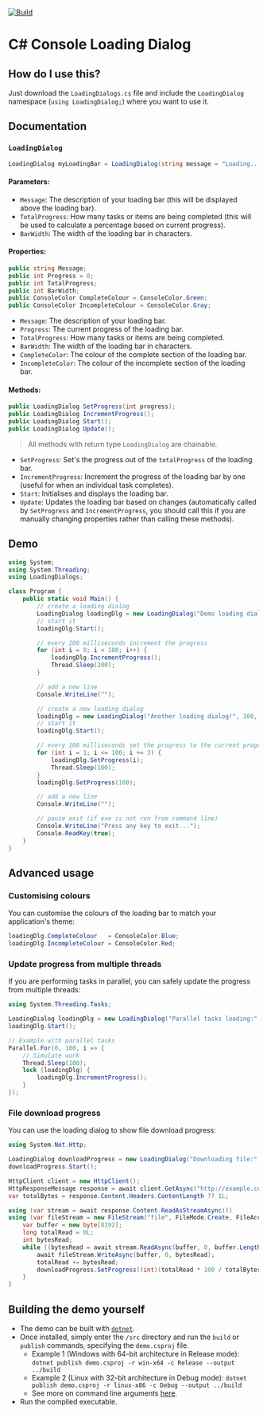 [![Build](https://github.com/Matt-DESTROYER/CS-Loading-Dialog/actions/workflows/build.yaml/badge.svg)](https://github.com/Matt-DESTROYER/CS-Loading-Dialog/actions/workflows/build.yaml)

# C# Console Loading Dialog

## How do I use this?
Just download the `LoadingDialogs.cs` file and include the `LoadingDialog` namespace (`using LoadingDialog;`) where you want to use it.

## Documentation

### `LoadingDialog`
```cs
LoadingDialog myLoadingBar = LoadingDialog(string message = "Loading...", int totalProgress = 10, int barWidth = 20);
```
#### Parameters:
 - `Message`: The description of your loading bar (this will be displayed above the loading bar).
 - `TotalProgress`: How many tasks or items are being completed (this will be used to calculate a percentage based on current progress).
 - `BarWidth`: The width of the loading bar in characters.

#### Properties:
```cs
public string Message;
public int Progress = 0;
public int TotalProgress;
public int BarWidth;
public ConsoleColor CompleteColour = ConsoleColor.Green;
public ConsoleColor IncompleteColour = ConsoleColor.Gray;
```
 - `Message`: The description of your loading bar.
 - `Progress`: The current progress of the loading bar.
 - `TotalProgress`: How many tasks or items are being completed.
 - `BarWidth`: The width of the loading bar in characters.
 - `CompleteColor`: The colour of the complete section of the loading bar.
 - `IncompleteColor`: The colour of the incomplete section of the loading bar.

#### Methods:
```cs
public LoadingDialog SetProgress(int progress);
public LoadingDialog IncrementProgress();
public LoadingDialog Start();
public LoadingDialog Update();
```
 > All methods with return type `LoadingDialog` are chainable.

 - `SetProgress`: Set's the progress out of the `totalProgress` of the loading bar.
 - `IncrementProgress`: Increment the progress of the loading bar by one (useful for when an individual task completes).
 - `Start`: Initialises and displays the loading bar.
 - `Update`: Updates the loading bar based on changes (automatically called by `SetProgress` and `IncrementProgress`, you should call this if you are manually changing properties rather than calling these methods).

## Demo
```cs
using System;
using System.Threading;
using LoadingDialogs;

class Program {
	public static void Main() {
		// create a loading dialog
		LoadingDialog loadingDlg = new LoadingDialog("Demo loading dialog:", 100, 20);
		// start it
		loadingDlg.Start();

		// every 200 milliseconds increment the progress
		for (int i = 0; i < 100; i++) {
			loadingDlg.IncrementProgress();
			Thread.Sleep(200);
		}

		// add a new line
		Console.WriteLine("");

		// create a new loading dialog
		loadingDlg = new LoadingDialog("Another loading dialog!", 100, 30);
		// start it
		loadingDlg.Start();

		// every 100 milliseconds set the progress to the current progress
		for (int i = 1; i <= 100; i += 3) {
			loadingDlg.SetProgress(i);
			Thread.Sleep(100);
		}
		loadingDlg.SetProgress(100);

		// add a new line
		Console.WriteLine("");

		// pause exit (if exe is not run from command line)
		Console.WriteLine("Press any key to exit...");
		Console.ReadKey(true);
	}
}
```

## Advanced usage

### Customising colours

You can customise the colours of the loading bar to match your application's theme:
```cs
loadingDlg.CompleteColour   = ConsoleColor.Blue;
loadingDlg.IncompleteColour = ConsoleColor.Red;
```

### Update progress from multiple threads

If you are performing tasks in parallel, you can safely update the progress from multiple threads:

```cs
using System.Threading.Tasks;

LoadingDialog loadingDlg = new LoadingDialog("Parallel tasks loading:", 100, 20);
loadingDlg.Start();

// Example with parallel tasks
Parallel.For(0, 100, i => {
	// Simulate work
	Thread.Sleep(100);
	lock (loadingDlg) {
		loadingDlg.IncrementProgress();
	}
});
```

### File download progress

You can use the loading dialog to show file download progress:

```cs
using System.Net.Http;

LoadingDialog downloadProgress = new LoadingDialog("Downloading file:", 100, 20);
downloadProgress.Start();

HttpClient client = new HttpClient();
HttpResponseMessage response = await client.GetAsync("http://example.com/file", HttpCompletionOption.ResponseHeadersRead);
var totalBytes = response.Content.Headers.ContentLength ?? 1L;

using (var stream = await response.Content.ReadAsStreamAsync())
using (var fileStream = new FileStream("file", FileMode.Create, FileAccess.Write, FileShare.None, 8192, true)) {
	var buffer = new byte[8192];
	long totalRead = 0L;
	int bytesRead;
	while ((bytesRead = await stream.ReadAsync(buffer, 0, buffer.Length)) > 0) {
		await fileStream.WriteAsync(buffer, 0, bytesRead);
		totalRead += bytesRead;
		downloadProgress.SetProgress((int)(totalRead * 100 / totalBytes));
	}
}
```

## Building the demo yourself
 - The demo can be built with [`dotnet`](https://dotnet.microsoft.com/en-us/download).
 - Once installed, simply enter the `/src` directory and run the `build` or `publish` commands, specifying the `demo.csproj` file.
	 - Example 1 (Windows with 64-bit architecture in Release mode): `dotnet publish demo.csproj -r win-x64 -c Release --output ../build`
	 - Example 2 (Linux with 32-bit architecture in Debug mode): `dotnet publish demo.csproj -r linux-x86 -c Debug --output ../build`
	 - See more on command line arguments [here](https://learn.microsoft.com/en-us/dotnet/core/tools/dotnet-publish#arguments).
 - Run the compiled executable.
